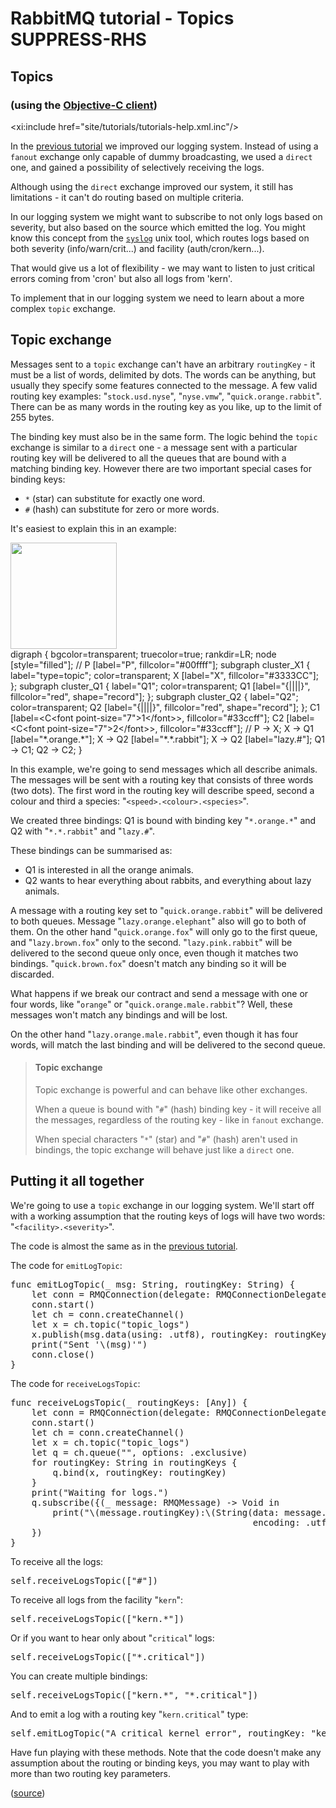# RabbitMQ tutorial - Topics SUPPRESS-RHS

## Topics
### (using the [Objective-C client][client])

<xi:include href="site/tutorials/tutorials-help.xml.inc"/>

In the [previous tutorial][previous] we improved our
logging system. Instead of using a `fanout` exchange only capable of
dummy broadcasting, we used a `direct` one, and gained a possibility
of selectively receiving the logs.

Although using the `direct` exchange improved our system, it still has
limitations - it can't do routing based on multiple criteria.

In our logging system we might want to subscribe to not only logs
based on severity, but also based on the source which emitted the log.
You might know this concept from the
[`syslog`](http://en.wikipedia.org/wiki/Syslog) unix tool, which
routes logs based on both severity (info/warn/crit...) and facility
(auth/cron/kern...).

That would give us a lot of flexibility - we may want to listen to
just critical errors coming from 'cron' but also all logs from 'kern'.

To implement that in our logging system we need to learn about a more
complex `topic` exchange.


Topic exchange
--------------

Messages sent to a `topic` exchange can't have an arbitrary
`routingKey` - it must be a list of words, delimited by dots. The
words can be anything, but usually they specify some features
connected to the message. A few valid routing key examples:
"`stock.usd.nyse`", "`nyse.vmw`", "`quick.orange.rabbit`". There can be as
many words in the routing key as you like, up to the limit of 255
bytes.

The binding key must also be in the same form. The logic behind the
`topic` exchange is similar to a `direct` one - a message sent with a
particular routing key will be delivered to all the queues that are
bound with a matching binding key. However there are two important
special cases for binding keys:

  * `*` (star) can substitute for exactly one word.
  * `#` (hash) can substitute for zero or more words.

It's easiest to explain this in an example:

<div class="diagram">
  <img src="/img/tutorials/python-five.png" height="170" />
  <div class="diagram_source">
    digraph {
      bgcolor=transparent;
      truecolor=true;
      rankdir=LR;
      node [style="filled"];
      //
      P [label="P", fillcolor="#00ffff"];
      subgraph cluster_X1 {
        label="type=topic";
    color=transparent;
        X [label="X", fillcolor="#3333CC"];
      };
      subgraph cluster_Q1 {
        label="Q1";
    color=transparent;
        Q1 [label="{||||}", fillcolor="red", shape="record"];
      };
      subgraph cluster_Q2 {
        label="Q2";
    color=transparent;
        Q2 [label="{||||}", fillcolor="red", shape="record"];
      };
      C1 [label=&lt;C&lt;font point-size="7"&gt;1&lt;/font&gt;&gt;, fillcolor="#33ccff"];
      C2 [label=&lt;C&lt;font point-size="7"&gt;2&lt;/font&gt;&gt;, fillcolor="#33ccff"];
      //
      P -&gt; X;
      X -&gt; Q1 [label="*.orange.*"];
      X -&gt; Q2 [label="*.*.rabbit"];
      X -&gt; Q2 [label="lazy.#"];
      Q1 -&gt; C1;
      Q2 -&gt; C2;
    }
  </div>
</div>

In this example, we're going to send messages which all describe
animals. The messages will be sent with a routing key that consists of
three words (two dots). The first word in the routing key
will describe speed, second a colour and third a species:
"`<speed>.<colour>.<species>`".

We created three bindings: Q1 is bound with binding key "`*.orange.*`"
and Q2 with "`*.*.rabbit`" and "`lazy.#`".

These bindings can be summarised as:

  * Q1 is interested in all the orange animals.
  * Q2 wants to hear everything about rabbits, and everything about lazy
    animals.

A message with a routing key set to "`quick.orange.rabbit`"
will be delivered to both queues. Message
"`lazy.orange.elephant`" also will go to both of them. On the other hand
"`quick.orange.fox`" will only go to the first queue, and
"`lazy.brown.fox`" only to the second. "`lazy.pink.rabbit`" will
be delivered to the second queue only once, even though it matches two bindings.
"`quick.brown.fox`" doesn't match any binding so it will be discarded.

What happens if we break our contract and send a message with one or
four words, like "`orange`" or "`quick.orange.male.rabbit`"? Well,
these messages won't match any bindings and will be lost.

On the other hand "`lazy.orange.male.rabbit`", even though it has four
words, will match the last binding and will be delivered to the second
queue.

> #### Topic exchange
>
> Topic exchange is powerful and can behave like other exchanges.
>
> When a queue is bound with "`#`" (hash) binding key - it will receive
> all the messages, regardless of the routing key - like in `fanout` exchange.
>
> When special characters "`*`" (star) and "`#`" (hash) aren't used in bindings,
> the topic exchange will behave just like a `direct` one.

Putting it all together
-----------------------

We're going to use a `topic` exchange in our logging system. We'll
start off with a working assumption that the routing keys of logs will
have two words: "`<facility>.<severity>`".

The code is almost the same as in the
[previous tutorial][previous].

The code for `emitLogTopic`:

<pre class="lang-swift">
func emitLogTopic(_ msg: String, routingKey: String) {
    let conn = RMQConnection(delegate: RMQConnectionDelegateLogger())
    conn.start()
    let ch = conn.createChannel()
    let x = ch.topic("topic_logs")
    x.publish(msg.data(using: .utf8), routingKey: routingKey)
    print("Sent '\(msg)'")
    conn.close()
}
</pre>

The code for `receiveLogsTopic`:

<pre class="lang-swift">
func receiveLogsTopic(_ routingKeys: [Any]) {
    let conn = RMQConnection(delegate: RMQConnectionDelegateLogger())
    conn.start()
    let ch = conn.createChannel()
    let x = ch.topic("topic_logs")
    let q = ch.queue("", options: .exclusive)
    for routingKey: String in routingKeys {
        q.bind(x, routingKey: routingKey)
    }
    print("Waiting for logs.")
    q.subscribe({(_ message: RMQMessage) -> Void in
        print("\(message.routingKey):\(String(data: message.body,
                                              encoding: .utf8))")
    })
}
</pre>

To receive all the logs:

<pre class="lang-swift">
self.receiveLogsTopic(["#"])
</pre>

To receive all logs from the facility "`kern`":

<pre class="lang-swift">
self.receiveLogsTopic(["kern.*"])
</pre>

Or if you want to hear only about "`critical`" logs:

<pre class="lang-swift">
self.receiveLogsTopic(["*.critical"])
</pre>

You can create multiple bindings:

<pre class="lang-swift">
self.receiveLogsTopic(["kern.*", "*.critical"])
</pre>

And to emit a log with a routing key "`kern.critical`" type:

<pre class="lang-swift">
self.emitLogTopic("A critical kernel error", routingKey: "kern.critical")
</pre>

Have fun playing with these methods. Note that the code doesn't make
any assumption about the routing or binding keys, you may want to play
with more than two routing key parameters.

([source][source])

[client]:https://github.com/rabbitmq/rabbitmq-objc-client
[previous]:tutorial-four-swift.html
[source]:https://github.com/rabbitmq/rabbitmq-tutorials/blob/master/swift/tutorial5/tutorial5/ViewController.swift

